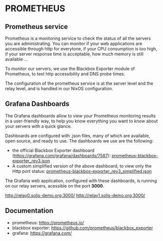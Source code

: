 # PROMETHEUS

## Prometheus service

Prometheus is a monitoring service to check the status of all the servers you are administrating. You can monitor if your web applications are accessible through http for everytone, if your CPU consumption is too high, if your server response time is acceptable, how much memory is still available ...

To monitor our servers, we use the Blackbox Exporter module of Prometheus, to test http accessibility and DNS probe times.

The configuration of the prometheus service is at the server level and the relay level, and is handled in our NixOS configuration.

## Grafana Dashboards

The Grafana dashboards allow to view your Prometheus monitoring results in a user-friendly way, to help you know everything you want to know about your servers with a quick glance.

Dashboards are configured with .json files, many of which are available, open source, and ready to use.
The dashboards we use are the following:

- the official Blackbox Exporter dashboard (<https://grafana.com/grafana/dashboards/7587>): [prometheus-blackbox-exporter_rev3.json](prometheus-blackbox-exporter_rev3.json)
- A custom simplified version of the above dashboard, to view only the Http port status: [prometheus-blackbox-exporter_rev3_simplified.json](prometheus-blackbox-exporter_rev3_simplified.json)

The Grafana web application, configured with these dashboards, is running on our relay servers, acessible on the port **3000**.

<http://relay0.solis-demo.org:3000/>
<http://relay1.solis-demo.org:3000/>

## Documentation

- prometheus: <https://prometheus.io/>
- blackbox exporter: <https://github.com/prometheus/blackbox_exporter>
- grafana: <https://grafana.com/>
